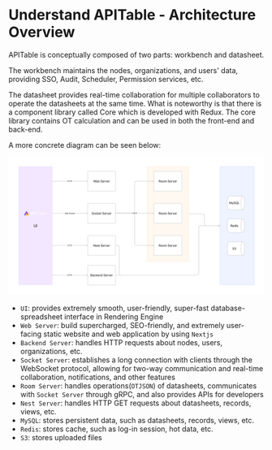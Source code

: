 # Understand APITable - Architecture Overview

APITable is conceptually composed of two parts: workbench and datasheet.

The workbench maintains the nodes, organizations, and users' data, providing SSO, Audit, Scheduler, Permission services, etc.

The datasheet provides real-time collaboration for multiple collaborators to operate the datasheets at the same time. What is noteworthy is that there is a component library called Core which is developed with Redux. The core library contains OT calculation and can be used in both the front-end and back-end. 

A more concrete diagram can be seen below:

![Architecture Overview](../static/architecture-overview.png)

- `UI`: provides extremely smooth, user-friendly, super-fast database-spreadsheet interface in <canvas> Rendering Engine
- `Web Server`: build supercharged, SEO-friendly, and extremely user-facing static website and web application by using `Nextjs`
- `Backend Server`: handles HTTP requests about nodes, users, organizations, etc.
- `Socket Server`: establishes a long connection with clients through the WebSocket protocol, allowing for two-way communication and real-time collaboration, notifications, and other features
- `Room Server`: handles operations(`OTJSON`) of datasheets, communicates with `Socket Server` through gRPC, and also provides APIs for developers
- `Nest Server`: handles HTTP GET requests about datasheets, records, views, etc.
- `MySQL`: stores persistent data, such as datasheets, records, views, etc.
- `Redis`: stores cache, such as log-in session, hot data, etc.
- `S3`: stores uploaded files